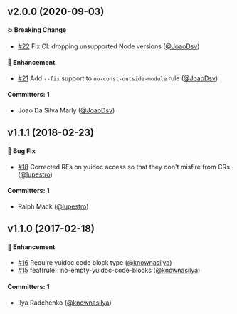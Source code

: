 ## v2.0.0 (2020-09-03)

#### :boom: Breaking Change
* [#22](https://github.com/emberjs/eslint-plugin-ember-internal/pull/22) Fix CI: dropping unsupported Node versions ([@JoaoDsv](https://github.com/JoaoDsv))

#### :rocket: Enhancement
* [#21](https://github.com/emberjs/eslint-plugin-ember-internal/pull/21) Add `--fix` support to `no-const-outside-module` rule ([@JoaoDsv](https://github.com/JoaoDsv))

#### Committers: 1
- Joao Da Silva Marly ([@JoaoDsv](https://github.com/JoaoDsv))


## v1.1.1 (2018-02-23)

#### :bug: Bug Fix
* [#18](https://github.com/emberjs/eslint-plugin-ember-internal/pull/18) Corrected REs on yuidoc access so that they don't misfire from CRs ([@lupestro](https://github.com/lupestro))

#### Committers: 1
- Ralph Mack ([@lupestro](https://github.com/lupestro))


## v1.1.0 (2017-02-18)

#### :rocket: Enhancement
* [#16](https://github.com/emberjs/eslint-plugin-ember-internal/pull/16) Require yuidoc code block type ([@knownasilya](https://github.com/knownasilya))
* [#15](https://github.com/emberjs/eslint-plugin-ember-internal/pull/15) feat(rule): no-empty-yuidoc-code-blocks ([@knownasilya](https://github.com/knownasilya))

#### Committers: 1
- Ilya Radchenko ([@knownasilya](https://github.com/knownasilya))
